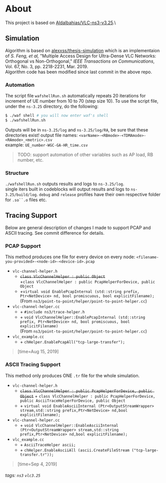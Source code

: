 # About
This project is based on [Aldalbahias\/VLC-ns3-v3.25](https://github.com/Aldalbahias/VLC-ns3-v3.25).\

## Simulation
Algorithm is based on [alexxss/thesis-simulation](https://github.com/alexxss/thesis-simulation) which is an implementaion of *S. Feng, et al,* "Multiple Access Design for Ultra-Dense VLC Networks: Orthogonal vs Non-Orthogonal," *IEEE Transactions on Communications*, Vol. 67, No. 3, pp. 2218-2231, Mar. 2019.  
Algorithm code has been modified since last commit in the above repo.  

### Automation
The script file `wafshellRun.sh` automatically repeats 20 iterations for increment of UE number from 10 to 70 (step size 10). To use the script file, under the `ns-3.25` directory, do the following:  
```bash
$ ./waf shell # you will now enter waf's shell
$ ./wafshellRun.sh
```
Outputs will be in `ns-3.25/log` and `ns-3.25/log/RA`, be sure that these directories exist!
output file names: `<varName>-<RBmode>-<TDMAmode>-<RAmode>_<metric>.csv`  
example: `UE_number-WGC-GA-HR_time.csv`  

> TODO: support automation of other variables such as AP load, RB number, etc.

### Structure
`./wafshellRun.sh` outputs results and logs to `ns-3.25/log`.  
single iters built in codeblocks will output results and logs to `ns-3.25/build/log`. `debug` and `release` profiles have their own respective folder for `.so``.o` files etc.  

## Tracing Support
Below are general description of changes I made to support PCAP and ASCII tracing. See commit difference for details.
### PCAP Support
This method produces one file for every device on every node: `<filename-you-provided>-<node-id>-<device-id>.pcap`
- `vlc-channel-helper.h`
    -  ~~`class VlcChannelHelper : public Object`~~\
      \+`class VlcChannelHelper : public PcapHelperForDevice, public Object`
    - \+`virtual void EnablePcapInternal (std::string prefix, Ptr<NetDevice> nd, bool promiscuous, bool explicitFilename);`\
    (From `ns3/point-to-point/helper/point-to-point-helper.cc`)
- `vlc-channel-helper.cc`
    - \+ `#include ns3/trace-helper.h`
    - \+ `void VlcChannelHelper::EnablePcapInternal (std::string prefix, Ptr<NetDevice> nd, bool promiscuous, bool explicitFilename)`\
    (From `ns3/point-to-point/helper/point-to-point-helper.cc`)
- `vlc_example.cc`
    - \+ `chHelper.EnablePcapAll("tcp-large-transfer");`

> [time=Aug 15, 2019]
 
### ASCII Tracing Support
This method only produces ONE `.tr` file for the whole simulation.
- `vlc-channel-helper.h`
    - ~~`class VlcChannelHelper : public PcapHelperForDevice, public Object`~~
      \+ `class VlcChannelHelper : public PcapHelperForDevice, public AsciiTraceHelperForDevice, public Object`
    - \+ `virtual void EnableAsciiInternal (Ptr<OutputStreamWrapper> stream,std::string prefix,Ptr<NetDevice> nd,bool explicitFilename);`
- `vlc-channel-helper.cc`
    - \+ `void VlcChannelHelper::EnableAsciiInternal (Ptr<OutputStreamWrapper> stream,std::string prefix,Ptr<NetDevice> nd,bool explicitFilename);`
- `vlc_example.cc`
    - \+ `AsciiTraceHelper ascii;`
    - \+ `chHelper.EnableAsciiAll (ascii.CreateFileStream ("tcp-large-transfer.tr"));`

> [time=Sep 4, 2019]

###### tags: `ns3` `vlc3.25`
